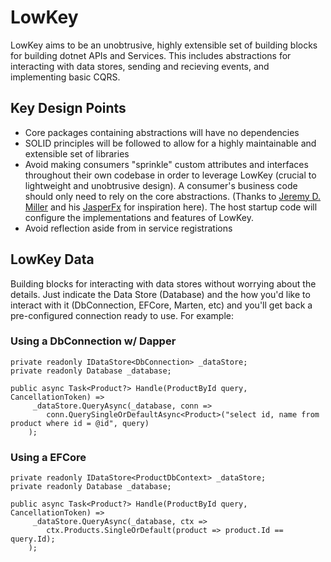 # LowKey
LowKey aims to be an unobtrusive, highly extensible set of building blocks for building dotnet APIs and Services. This includes abstractions for interacting with data stores, sending and recieving events, and implementing basic CQRS.

## Key Design Points
* Core packages containing abstractions will have no dependencies
* SOLID principles will be followed to allow for a highly maintainable and extensible set of libraries
* Avoid making consumers "sprinkle" custom attributes and interfaces throughout their own codebase in order to leverage LowKey (crucial to lightweight and unobtrusive design). A consumer's business code should only need to rely on the core abstractions. (Thanks to [Jeremy D. Miller](https://jeremydmiller.com/) and his [JasperFx](https://jasperfx.github.io) for inspiration here). The host startup code will configure the implementations and features of LowKey.
* Avoid reflection aside from in service registrations

## LowKey Data
Building blocks for interacting with data stores without worrying about the details. Just indicate the Data Store (Database) and the how you'd like to interact with it (DbConnection, EFCore, Marten, etc) and you'll get back a pre-configured connection ready to use. For example:

### Using a DbConnection w/ Dapper

```
private readonly IDataStore<DbConnection> _dataStore;
private readonly Database _database;

public async Task<Product?> Handle(ProductById query, CancellationToken) =>
     _dataStore.QueryAsync(_database, conn =>        
        conn.QuerySingleOrDefaultAsync<Product>("select id, name from product where id = @id", query)
    );
```

### Using a EFCore

```
private readonly IDataStore<ProductDbContext> _dataStore;
private readonly Database _database;

public async Task<Product?> Handle(ProductById query, CancellationToken) =>
     _dataStore.QueryAsync(_database, ctx =>        
        ctx.Products.SingleOrDefault(product => product.Id == query.Id);
    );
```